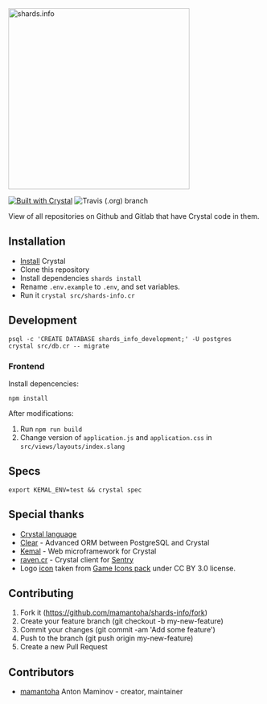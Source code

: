 <img src="https://raw.githubusercontent.com/mamantoha/shards-info/master/public/images/logo-horizontal.png" alt="shards.info" width="360" />

[![Built with Crystal](https://img.shields.io/badge/built%20with-crystal-000000.svg?style=for-the-badge&logo=appveyor)](https://crystal-lang.org/)
![Travis (.org) branch](https://img.shields.io/travis/mamantoha/shards-info/master?style=for-the-badge)

View of all repositories on Github and Gitlab that have Crystal code in them.

## Installation

* [Install](https://crystal-lang.org/docs/installation/) Crystal
* Clone this repository
* Install dependencies `shards install`
* Rename `.env.example` to `.env`, and set variables.
* Run it `crystal src/shards-info.cr`

## Development

```console
psql -c 'CREATE DATABASE shards_info_development;' -U postgres
crystal src/db.cr -- migrate
```

### Frontend

Install depencencies:

```console
npm install
```

After modifications:

1. Run `npm run build`
2. Change version of `application.js` and `application.css` in `src/views/layouts/index.slang`

## Specs

```console
export KEMAL_ENV=test && crystal spec
```

## Special thanks

* [Crystal language](https://crystal-lang.org/)
* [Clear](https://github.com/anykeyh/clear) - Advanced ORM between PostgreSQL and Crystal
* [Kemal](https://github.com/kemalcr/kemal) - Web microframework for Crystal
* [raven.cr](https://github.com/Sija/raven.cr) - Crystal client for [Sentry](https://sentry.io)
* Logo [icon](https://game-icons.net/1x1/lorc/floating-crystal.html) taken from [Game Icons pack](https://game-icons.net/) under CC BY 3.0 license.

## Contributing

1. Fork it (<https://github.com/mamantoha/shards-info/fork>)
2. Create your feature branch (git checkout -b my-new-feature)
3. Commit your changes (git commit -am 'Add some feature')
4. Push to the branch (git push origin my-new-feature)
5. Create a new Pull Request

## Contributors

* [mamantoha](https://github.com/mamantoha) Anton Maminov - creator, maintainer
